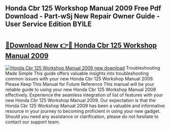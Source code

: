 ## Honda Cbr 125 Workshop Manual 2009 Free Pdf Download - Part-wSj New Repair Owner Guide - User Service Edition BYlLE

# <h2><a href="http://bc47667.oget.top/?id=Honda+Cbr+125+Workshop+Manual+2009">🔗Download New 👉🔴 Honda Cbr 125 Workshop Manual 2009</a></h2>

[![Honda Cbr 125 Workshop Manual 2009 new download](https://i.imgur.com/5g1atiW.png)](http://bc47667.oget.top/?id=Honda+Cbr+125+Workshop+Manual+2009)
Troubleshooting Made Simple This guide offers valuable insights into troubleshooting common issues with your new Honda Cbr 125 Workshop Manual 2009. Please Keep This Manual for Future Reference This manual will be your reliable guide to using your new Honda Cbr 125 Workshop Manual 2009 effectively. Experience the seamless integration of list of features with your new Honda Cbr 125 Workshop Manual 2009. Our expectation is that the Honda Cbr 125 Workshop Manual 2009 has been a valuable and informative resource in your journey to becoming proficient in using your new gadget. Should you need any assistance or clarification, please do not hesitate to contact our support team.
